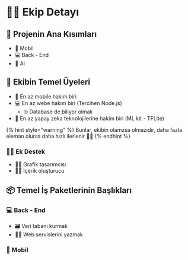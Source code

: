 # 🤸‍♀️ Ekip Detayı

## 🧱 Projenin Ana Kısımları

* 📱 Mobil 
* 💻 Back - End 
* 🤖 AI

## 🤵 Ekibin Temel Üyeleri 

* 📱 En az mobile hakim biri 
* 💻 En az webe hakim biri \(Tercihen Node.js\)
  * 🙄 Database de biliyor olmalı 
* 🤖 En az yapay zeka teknolojilerine hakim biri \(ML kit - TFLite\)

{% hint style="warning" %}
Bunlar, ekibin olamzsa olmazıdır, daha fazla eleman olursa daha hızlı ilerlenir 👩‍💼
{% endhint %}

### 👩‍🚀 Ek Destek

* 👩‍🎨 Grafik tasarımcısı
* 👩‍🏫 İçerik oluşturucu

## 📦 Temel İş Paketlerinin Başlıkları

### 💻 Back - End

* 🗃️ Veri tabanı kurmak
* 👨‍💻 Web servislerini yazmak

### 📱 Mobil

* ✨ Arayüzleri hazırlamak
* 💌 İstekleri hazırlayıp verileri çekmek
* 📃 Verileri sunmak

### 🤖 Yapay Zeka

* 🕵️‍♀️ Tanınması gereken nesneler için model eğitilecek 
* 💫 Eğitilmiş model mobil uygulamasıyla entegre edilecek \(👀 ML kit ile olabilir\)

